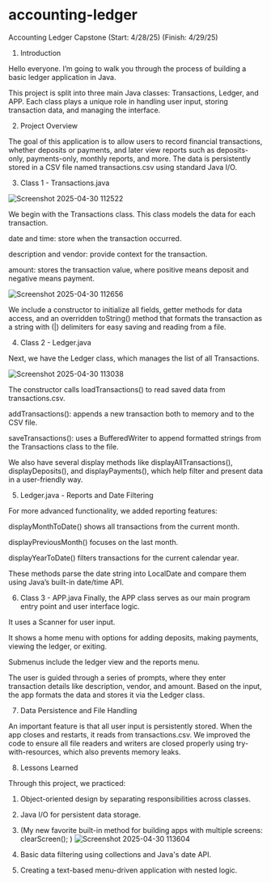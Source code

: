 # accounting-ledger
Accounting Ledger Capstone (Start: 4/28/25) (Finish: 4/29/25)

1.  Introduction

Hello everyone. I’m going to walk you through the process of building a basic ledger application in Java. 

This project is split into three main Java classes: Transactions, Ledger, and APP. Each class plays a unique role in handling user input, storing transaction data, and managing the interface.

2. Project Overview

The goal of this application is to allow users to record financial transactions, whether deposits or payments, and later view reports such as deposits-only, payments-only, monthly reports, and more. The data is persistently stored in a CSV file named transactions.csv using standard Java I/O.


3. Class 1 - Transactions.java

![Screenshot 2025-04-30 112522](https://github.com/user-attachments/assets/8c4205b3-4da3-4dae-9568-82927d1d7262)


We begin with the Transactions class. This class models the data for each transaction.

date and time: store when the transaction occurred.

description and vendor: provide context for the transaction.

amount: stores the transaction value, where positive means deposit and negative means payment.

![Screenshot 2025-04-30 112656](https://github.com/user-attachments/assets/17f03b6f-0451-4ee0-b8e6-9f98097b42ac)


We include a constructor to initialize all fields, getter methods for data access, and an overridden toString() method that formats the transaction as a string with (|) delimiters for easy saving and reading from a file.


4.  Class 2 - Ledger.java

Next, we have the Ledger class, which manages the list of all Transactions.

![Screenshot 2025-04-30 113038](https://github.com/user-attachments/assets/3c716ba2-0c4d-4738-8f05-20b9c4edd410)


The constructor calls loadTransactions() to read saved data from transactions.csv.

addTransactions(): appends a new transaction both to memory and to the CSV file.

saveTransactions(): uses a BufferedWriter to append formatted strings from the Transactions class to the file.

We also have several display methods like displayAllTransactions(), displayDeposits(), and displayPayments(), which help filter and present data in a user-friendly way.


5. Ledger.java - Reports and Date Filtering

For more advanced functionality, we added reporting features:

displayMonthToDate() shows all transactions from the current month.

displayPreviousMonth() focuses on the last month.

displayYearToDate() filters transactions for the current calendar year.

These methods parse the date string into LocalDate and compare them using Java’s built-in date/time API.


6. Class 3 - APP.java
Finally, the APP class serves as our main program entry point and user interface logic.

It uses a Scanner for user input.

It shows a home menu with options for adding deposits, making payments, viewing the ledger, or exiting.

Submenus include the ledger view and the reports menu.

The user is guided through a series of prompts, where they enter transaction details like description, vendor, and amount. Based on the input, the app formats the data and stores it via the Ledger class.

7. Data Persistence and File Handling

An important feature is that all user input is persistently stored. When the app closes and restarts, it reads from transactions.csv. We improved the code to ensure all file readers and writers are closed properly using try-with-resources, which also prevents memory leaks.


8. Lessons Learned
   
Through this project, we practiced:

  1. Object-oriented design by separating responsibilities across classes.
  2. Java I/O for persistent data storage.
  3. (My new favorite built-in method for building apps with multiple screens: clearScreen(); )
![Screenshot 2025-04-30 113604](https://github.com/user-attachments/assets/a5268f03-a901-42e8-9d74-6feb860d79c4)

  4. Basic data filtering using collections and Java's date API.
  5. Creating a text-based menu-driven application with nested logic.
